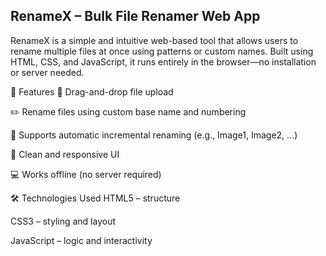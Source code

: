 ## RenameX – Bulk File Renamer Web App
RenameX is a simple and intuitive web-based tool that allows users to rename multiple files at once using patterns or custom names. Built using HTML, CSS, and JavaScript, it runs entirely in the browser—no installation or server needed.

🚀 Features
📁 Drag-and-drop file upload

✏️ Rename files using custom base name and numbering

🔢 Supports automatic incremental renaming (e.g., Image1, Image2, ...)

🧹 Clean and responsive UI

💻 Works offline (no server required)

🛠️ Technologies Used
HTML5 – structure

CSS3 – styling and layout

JavaScript – logic and interactivity
